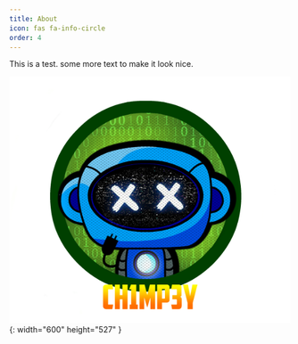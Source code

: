 ```yaml
---
title: About
icon: fas fa-info-circle
order: 4
---
```


This is a test.
some more text to make it look nice.

![Desktop View](/assets/img/Chimpey_logo.png){: width="600" height="527" }
